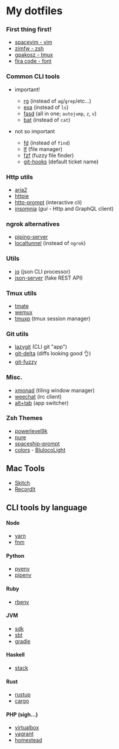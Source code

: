 # My dotfiles

### First thing first!
- [spacevim - vim](https://spacevim.org/quick-start-guide/#install)
- [zimfw - zsh](https://github.com/zimfw/zimfw#installation)
- [gpakosz - tmux](https://github.com/gpakosz/.tmux.git#installation)
- [fira code - font](https://github.com/ryanoasis/nerd-fonts)


### Common CLI tools
- important!
  - [rg](https://github.com/BurntSushi/ripgrep#installation) (instead of `ag`/`grep`/etc...)
  - [exa](https://github.com/ogham/exa#installation) (instead of `ls`)
  - [fasd](https://github.com/clvv/fasd#install) (all in one; `autojump`, `z`, `v`)
  - [bat](https://github.com/sharkdp/bat) (instead of `cat`)

- not so important
  - [fd](https://github.com/sharkdp/fd#installation) (instead of `find`)
  - [lf](https://github.com/gokcehan/lf#installation) (file manager)
  - [fzf](https://github.com/junegunn/fzf#installation) (fuzzy file finder)
  - [git-hooks](https://medium.com/better-programming/how-to-automatically-add-the-ticket-number-in-git-commit-message-bda5426ded05) (default ticket name)


### Http utils
- [aria2](https://aria2.github.io/)
- [httpie](https://github.com/jakubroztocil/httpie#installation)
- [http-prompt](http://http-prompt.com/#install) (interactive cli)
- [insomnia](https://github.com/getinsomnia/insomnia#download) (*gui* - Http and GraphQL client)


### ngrok alternatives
- [piping-server](https://github.com/nwtgck/piping-server)
- [localtunnel](https://github.com/localtunnel/localtunnel#installation) (instead of `ngrok`)


### Utils
- [jq](https://stedolan.github.io/jq/download/) (json CLI processor)
- [json-server](https://github.com/typicode/json-server#getting-started) (fake REST API)


### Tmux utils
- [tmate](https://tmate.io)
- [wemux](https://github.com/zolrath/wemux#how-to-install)
- [tmuxp](https://github.com/tmux-python/tmuxp#installation) (tmux session manager)


### Git utils
- [lazygit](https://github.com/jesseduffield/lazygit#installation) (CLI git "app")
- [git-delta](https://github.com/dandavison/delta#installation) (diffs looking good :ok_hand:)
- [git-fuzzy](https://github.com/bigH/git-fuzzy#installing)


### Misc.
- [xmonad](http://xmonad.org/download.html) (tiling window manager)
- [weechat](https://weechat.org/download/) (irc client)
- [alt+tab](https://alt-tab-macos.netlify.app/#installation) (app switcher)


### Zsh Themes
- [powerlevel9k](https://github.com/bhilburn/powerlevel9k#installation)
- [pure](https://github.com/sindresorhus/pure#install)
- [spaceship-prompt](https://github.com/denysdovhan/spaceship-prompt#installing)
- [colors](https://github.com/mbadolato/iTerm2-Color-Schemes) - [BlulocoLight](https://github.com/mbadolato/iTerm2-Color-Schemes/blob/master/schemes/BlulocoLight.itermcolors)


## Mac Tools
- [Skitch](https://evernote.com/products/skitch)
- [RecordIt](http://recordit.co/)


## CLI tools by language

#### Node
- [yarn](https://yarnpkg.com/en/docs/install#linux-tab)
- [fnm](https://github.com/Schniz/fnm#installation)

#### Python
- [pyenv](https://github.com/pyenv/pyenv#installation)
- [pipenv](https://github.com/pypa/pipenv#installation)

#### Ruby
- [rbenv](https://github.com/rbenv/rbenv#installation)

#### JVM
- [sdk](http://sdkman.io/install.html)
- [sbt](http://www.scala-sbt.org/1.x/docs/index.html#Install)
- [gradle](https://gradle.org/)

#### Haskell
- [stack](https://docs.haskellstack.org/en/stable/README/#how-to-install)

#### Rust
- [rustup](https://www.rustup.rs/)
- [cargo](http://doc.crates.io/#installing)

#### PHP (sigh...)
- [virtualbox](https://www.virtualbox.org/wiki/Downloads)
- [vagrant](https://www.vagrantup.com/docs/installation)
- [homestead](https://laravel.com/docs/homestead)
